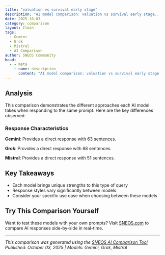 ```yaml
---
title: "valuation vs survival early stage"
description: "AI model comparison: valuation vs survival early stage..."
date: 2025-10-03
category: comparison
layout: Clean
tags:
  - Gemini
  - Grok
  - Mistral
  - AI Comparison
author: SNEOS Community
head:
  - - meta
    - name: description
      content: "AI model comparison: valuation vs survival early stage..."
---
```


<ChatComparison
  title="valuation vs survival early stage"
  prompt="valuation vs survival early stage"
  :responses='{
    "Gemini": "In the early stages of a startup, the tension between valuation and survival is a constant balancing act.  It\u0027s a crucial decision that founders must grapple with. Here\u0027s a breakdown of the considerations involved:\n\n**Valuation**\n\n*   **What it is:** A company\u0027s perceived worth, often expressed as a pre-money valuation (before new funding) or a post-money valuation (after new funding).\n*   **How it\u0027s determined in early stages:**  Usually based on:\n    *   Market size and potential.\n    *   Strength of the team.\n    *   Traction (early sales, user growth, etc.).\n    *   Comparisons to similar companies.\n    *   Investor demand and sentiment.\n*   **Benefits of a High Valuation:**\n    *   **Less Equity Dilution:** Founders and early employees give up a smaller percentage of ownership for the same amount of funding.\n    *   **Bragging Rights:**  Can attract talent, future investors, and press.\n    *   **Easier Future Funding:** Sets a higher bar for subsequent rounds, potentially leading to better terms.\n*   **Drawbacks of a High Valuation:**\n    *   **High Expectations:**  Pressure to perform and justify the valuation to investors.\n    *   **Down Rounds:** If you can\u0027t meet expectations, future fundraising may require a lower valuation (a \u0022down round\u0022), which is demoralizing and harmful.\n    *   **May Deter Investors:** Some investors may be wary of perceived overvaluation.\n    *   **Liquidation Preferences:**  Investors may demand higher liquidation preferences to protect their investment, impacting founder returns.\n\n**Survival**\n\n*   **What it means:** The ability of the company to continue operating, generate revenue, and reach key milestones.  Primarily driven by sufficient cash runway.\n*   **How it\u0027s ensured:**\n    *   Raising enough capital to execute the business plan.\n    *   Managing expenses effectively.\n    *   Achieving revenue targets.\n*   **Prioritizing Survival:**\n    *   **Faster growth at any cost might not be optimal.**\n    *   Founders prioritize survival when they believe that reaching specific milestones will greatly increase the future valuation.\n    *   Preserves optionality: It allows the company to adapt to changing market conditions.\n\n**The Trade-off**\n\nThe central problem:  **You need capital to survive, and the terms of that capital affect your valuation.**\n\n*   **Scenario 1: Prioritizing Survival**\n    *   **Take a \u0022lower\u0022 valuation to secure funding:** Accept less favorable terms to get the money you need to extend your runway and reach critical milestones.\n    *   **Bootstrapping:** Grow organically with minimal or no external funding.\n*   **Scenario 2: Prioritizing Valuation**\n    *   **Hold out for better terms:**  Reject funding offers that undervalue the company, even if it means delaying growth or facing a tighter cash situation.\n    *   **Focus on metrics that drive valuation:**  Aggressively pursue strategies to increase key metrics like user growth, revenue, or market share.\n\n**When to Prioritize Survival**\n\n*   **Limited runway:**  You\u0027re running out of cash and need funding urgently.\n*   **Uncertain market conditions:**  The market is volatile, and future fundraising may be challenging.\n*   **Clear milestones:** You have a clear roadmap with specific, achievable milestones that, if reached, will significantly increase your company\u0027s value.\n*   **Strong belief in long-term potential:** You believe in the long-term vision of the company, even if it means sacrificing some short-term valuation gains.\n\n**When to Prioritize Valuation**\n\n*   **Healthy runway:**  You have enough cash to operate for a reasonable period.\n*   **High investor demand:**  Multiple investors are interested in your company, creating leverage.\n*   **Strong traction:**  You\u0027re demonstrating significant growth and achieving key milestones.\n*   **Mature business model:** Your business model is well-defined and scalable.\n*   **Experienced team:**  You have a proven team with a track record of success.\n\n**Considerations and Best Practices**\n\n1.  **Understand your cash needs:** Develop a detailed financial model that forecasts your cash flow and burn rate.\n2.  **Know your worth:** Research comparable companies and understand the prevailing valuation multiples in your industry.\n3.  **Negotiate effectively:** Don\u0027t be afraid to negotiate with investors to get the best possible terms.\n4.  **Maintain investor relationships:** Build relationships with potential investors early on, even if you\u0027re not actively fundraising.\n5.  **Be transparent:**  Be honest and transparent with investors about your challenges and opportunities.\n6.  **Seek advice:**  Consult with experienced advisors, mentors, and other entrepreneurs to get their perspective.\n7.  **Align interests:** Strive for a deal structure that aligns the interests of founders, employees, and investors.  A deal where everyone benefits from the company\u0027s success is ideal.\n8. **Optionality: The Key**: Remember valuation is less important if it comes at the cost of future optionality. Will you be able to raise another round? Will you have enough runway to pivot? Can you hire key people if the terms are too restrictive?\n9.  **Consider Revenue-Based Financing (RBF):** RBF might be a middle ground - giving up a % of revenues, instead of equity, but will need a decent, predictable stream.\n\n**In summary:** There is no one-size-fits-all answer. The right approach depends on your specific circumstances, including your financial situation, market conditions, and long-term vision.  A well-thought-out strategy that balances the need for capital with the desire for a fair valuation is essential for long-term success.\n",
    "Grok": "When discussing \u0022valuation vs. survival\u0022 in the context of early-stage startups, the conversation typically revolves around the tension between achieving a high valuation (often tied to fundraising and perceived market worth) and focusing on the fundamental goal of survival (sustainability, cash flow, and long-term viability). This is a critical consideration for founders, as decisions made early on can have lasting impacts. Here\u0027s a breakdown of the two concepts and how they relate in the early stages:\n\n---\n\n### Valuation in Early-Stage Startups\n**Definition**: Valuation is the estimated worth of a startup, often determined during fundraising rounds based on factors like market potential, traction, product, team, and investor sentiment. For early-stage companies, this is usually more speculative since hard data (like revenue or profits) might be limited.\n\n**Importance**:\n1. **Attracting Investment**: A higher valuation can help attract investors and raise capital at favorable terms (less equity given away).\n2. **Signaling Success**: A high valuation can signal market confidence and create momentum for future rounds.\n3. **Founder Equity**: Higher valuations mean founders retain more equity for a given amount of capital raised.\n\n**Risks of Focusing on Valuation**:\n1. **Overvaluation**: Setting an unrealistic valuation can lead to a \u0022down round\u0022 (raising money at a lower valuation in the future), which can damage credibility and morale.\n2. **Pressure to Perform**: High valuations often come with high expectations, forcing startups to prioritize rapid growth over sustainable operations, sometimes leading to burnout or reckless spending.\n3. **Distraction**: Obsessing over valuation can distract founders from building a solid product or achieving product-market fit.\n\n---\n\n### Survival in Early-Stage Startups\n**Definition**: Survival refers to a startup\u0027s ability to stay operational, achieve cash flow positivity, and avoid running out of money. For early-stage companies, survival often means focusing on solving real customer problems, building a viable product, and extending runway (the amount of time before cash reserves are depleted).\n\n**Importance**:\n1. **Long-Term Viability**: Survival ensures the startup remains in the game, giving it a chance to iterate, pivot if necessary, and eventually scale.\n2. **Customer-Centric Focus**: Prioritizing survival often means focusing on real customer needs and creating value, which builds a stronger foundation.\n3. **Runway Management**: Keeping costs low and extending runway through revenue or frugal spending allows more time to validate the business model.\n\n**Risks of Focusing on Survival**:\n1. **Undervaluation or Missed Opportunities**: Being overly conservative can lead to missed opportunities for growth or raising capital at a lower valuation than deserved.\n2. **Slow Growth**: An intense focus on survival might mean slower scaling, which could allow competitors to take market share.\n3. **Investor Hesitancy**: Investors may shy away if they perceive a lack of ambition or aggressive growth plans.\n\n---\n\n### Valuation vs. Survival: Key Trade-Offs in Early Stages\nEarly-stage startups often face a trade-off between chasing a high valuation and ensuring survival. Here are some scenarios and considerations:\n\n1. **Fundraising Dilemma**:\n   - **High Valuation Focus**: To maximize valuation, a startup might prioritize metrics like user growth or partnerships over profitability, even if it means burning cash quickly. For example, offering steep discounts or free trials to inflate user numbers might boost valuation in the short term but jeopardize survival if revenue doesn\u2019t follow.\n   - **Survival Focus**: A startup might accept a lower valuation to raise enough capital to extend runway or focus on bootstrapping and organic growth, even if it means slower progress or less hype.\n\n2. **Growth vs. Sustainability**:\n   - **High Valuation Focus**: Aggressive hiring, marketing spend, or expansion to new markets can drive growth metrics (and valuation) but may lead to a cash crunch if revenue doesn\u2019t keep up.\n   - **Survival Focus**: Limiting spend, focusing on core markets, and achieving profitability early can ensure survival but might make the startup less attractive to investors seeking hyper-growth.\n\n3. **Equity and Control**:\n   - **High Valuation Focus**: Aiming for a high valuation can minimize dilution, allowing founders to retain more equity. However, if the valuation is unsustainable, future rounds may require giving up more equity at worse terms.\n   - **Survival Focus**: Founders might accept more dilution at a lower valuation to secure the funding needed to keep the company alive, prioritizing long-term potential over short-term ownership.\n\n---\n\n### Striking the Right Balance: Practical Tips\n1. **Focus on Fundamentals First**: Early-stage startups should prioritize product-market fit, customer feedback, and a clear path to revenue over chasing a high valuation. Survival builds the foundation for future valuation growth.\n2. **Be Realistic About Valuation**: Work with advisors or investors to set a reasonable valuation based on comparable startups, traction, and market conditions. Avoid overhyping to prevent future down rounds.\n3. **Extend Runway Strategically**: Raise enough capital to achieve key milestones (e.g., product launch, first paying customers) that will naturally increase valuation in the next round, while keeping burn rate in check.\n4. **Communicate Long-Term Vision**: Investors want growth, but they also value sustainability. Show how survival-focused decisions today (e.g., lean operations) position the company for massive growth tomorrow.\n5. **Iterate and Pivot if Needed**: Survival often means being flexible. If the initial business model or market isn\u2019t working, don\u2019t cling to it for the sake of a high valuation\u2014pivot to something more viable.\n\n---\n\n### Conclusion\nIn the early stages, survival should generally take precedence over valuation. A startup that doesn\u2019t survive can\u2019t capitalize on a high valuation, no matter how impressive it looks on paper. However, valuation isn\u2019t irrelevant\u2014it\u2019s a tool to raise capital and build momentum, provided it\u2019s grounded in realistic growth and traction. The best approach is often a balanced one: focus on survival by building a strong product and conserving cash, while keeping an eye on milestones that will naturally drive valuation in future funding rounds. Longevity creates the opportunity for value; without it, valuation is just a number.",
    "Mistral": "In the context of early-stage startups, \u0022valuation\u0022 and \u0022survival\u0022 are two critical but distinct concepts. Understanding the difference between them is essential for founders, investors, and other stakeholders.\n\n### Valuation\n**Valuation** refers to the estimated economic value of a company. For early-stage startups, valuation is often based on future potential rather than current financial performance. Key factors that influence valuation include:\n\n1. **Market Opportunity**: The size and growth potential of the market the startup is targeting.\n2. **Business Model**: The revenue model and how the startup plans to generate income.\n3. **Team**: The experience, skills, and track record of the founding team and key employees.\n4. **Traction**: Early indicators of success, such as user growth, revenue, partnerships, or pilot projects.\n5. **Intellectual Property**: Patents, trademarks, and other proprietary assets.\n6. **Competitive Landscape**: The presence and strength of competitors in the market.\n\nValuation is important for:\n- **Fundraising**: Attracting investors who are looking for high-growth opportunities.\n- **Exit Strategy**: Planning for potential acquisitions or mergers.\n- **Employee Compensation**: Issuing stock options or equity to employees.\n\n### Survival\n**Survival**, on the other hand, refers to the startup\u0027s ability to continue operating and growing over time. It involves managing risks and ensuring that the company has the resources and strategies to navigate challenges. Key factors that influence survival include:\n\n1. **Cash Flow Management**: Ensuring that the startup has enough cash to cover expenses and invest in growth.\n2. **Customer Acquisition and Retention**: Building a loyal customer base and continuously acquiring new customers.\n3. **Product-Market Fit**: Ensuring that the product or service meets the needs and demands of the target market.\n4. **Operational Efficiency**: Managing costs and optimizing processes to operate efficiently.\n5. **Adaptability**: Being able to pivot or adjust the business model in response to market changes or new opportunities.\n6. **Regulatory Compliance**: Ensuring that the startup complies with all relevant laws and regulations.\n\nSurvival is important for:\n- **Sustainability**: Ensuring the startup can continue operating and growing over the long term.\n- **Risk Management**: Mitigating financial, operational, and market risks.\n- **Investor Confidence**: Demonstrating to investors that the startup has a viable path to success.\n\n### Balancing Valuation and Survival\nFor early-stage startups, balancing valuation and survival is crucial. Focusing solely on valuation without ensuring survival can lead to a high-risk situation where the startup may attract investment but fail to sustain operations. Conversely, focusing solely on survival without considering valuation may limit the startup\u0027s ability to attract investment and scale.\n\n### Strategies for Balancing Both\n1. **Diversified Funding**: Seek a mix of funding sources, including equity, debt, grants, and revenue.\n2. **Lean Operations**: Implement lean startup principles to minimize waste and maximize efficiency.\n3. **Customer-Centric Approach**: Continuously gather and act on customer feedback to improve the product and market fit.\n4. **Strategic Partnerships**: Form alliances with other companies, investors, and industry experts to leverage resources and expertise.\n5. **Financial Planning**: Develop robust financial models and projections to manage cash flow and plan for future growth.\n\nIn summary, while valuation focuses on the potential economic value of a startup, survival is about ensuring the startup can continue operating and growing. Balancing both is essential for long-term success."
  }'
  published-date="20:49"
/>

## Analysis

This comparison demonstrates the different approaches each AI model takes when responding to the same prompt. Here are the key differences observed:

### Response Characteristics

**Gemini**: Provides a direct response with 63 sentences. 

**Grok**: Provides a direct response with 68 sentences. 

**Mistral**: Provides a direct response with 51 sentences. 

## Key Takeaways

- Each model brings unique strengths to this type of query
- Response styles vary significantly between models
- Consider your specific use case when choosing between these models

## Try This Comparison Yourself

Want to test these models with your own prompts? Visit [SNEOS.com](https://sneos.com) to compare AI responses side-by-side in real-time.

---

*This comparison was generated using the [SNEOS AI Comparison Tool](https://sneos.com)*
*Published: October 03, 2025 | Models: Gemini, Grok, Mistral*
